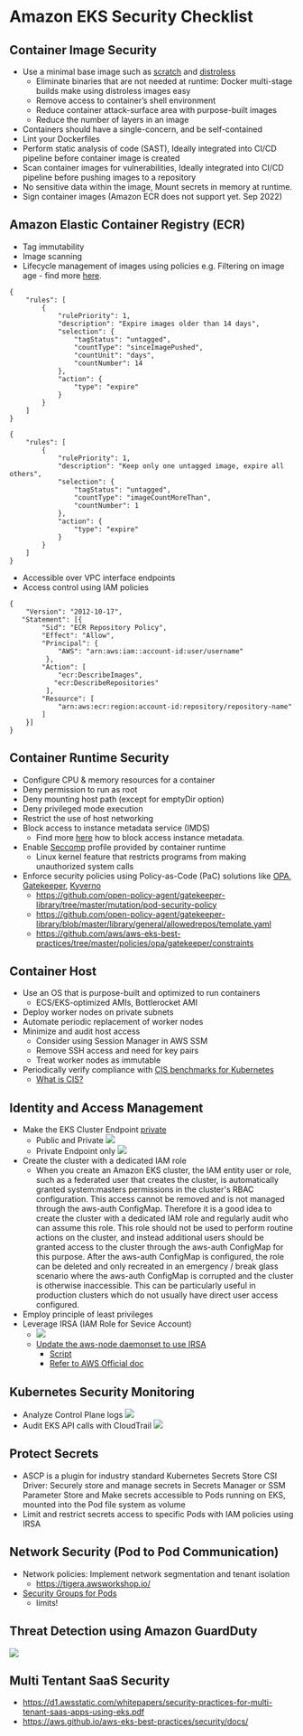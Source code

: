 # Amazon EKS Security Checklist

## Container Image Security

* Use a minimal base image such as [scratch](https://hub.docker.com/_/scratch) and [distroless](https://github.com/GoogleContainerTools/distroless)
    * Eliminate binaries that are not needed at runtime: Docker multi-stage builds make using distroless images easy
    * Remove access to container’s shell environment
    * Reduce container attack-surface area with purpose-built images
    * Reduce the number of layers in an image
* Containers should have a single-concern, and be self-contained
* Lint your Dockerfiles 
* Perform static analysis of code (SAST), Ideally integrated into CI/CD pipeline before container image is created
* Scan container images for vulnerabilities, Ideally integrated into CI/CD pipeline before pushing images to a repository
* No sensitive data within the image, Mount secrets in memory at runtime.
* Sign container images (Amazon ECR does not support yet. Sep 2022) 

## Amazon Elastic Container Registry (ECR)

* Tag immutability
* Image scanning 
* Lifecycle management of images using policies
e.g. Filtering on image age - find more [here](https://docs.aws.amazon.com/AmazonECR/latest/userguide/lifecycle_policy_examples.html). 

```
{
    "rules": [
        {
            "rulePriority": 1,
            "description": "Expire images older than 14 days",
            "selection": {
                "tagStatus": "untagged",
                "countType": "sinceImagePushed",
                "countUnit": "days",
                "countNumber": 14
            },
            "action": {
                "type": "expire"
            }
        }
    ]
}
```

```
{
    "rules": [
        {
            "rulePriority": 1,
            "description": "Keep only one untagged image, expire all others",
            "selection": {
                "tagStatus": "untagged",
                "countType": "imageCountMoreThan",
                "countNumber": 1
            },
            "action": {
                "type": "expire"
            }
        }
    ]
}
```

* Accessible over VPC interface endpoints 
* Access control using IAM policies 

```
{
    "Version": "2012-10-17",
   "Statement": [{
        "Sid": "ECR Repository Policy",
        "Effect": "Allow",
        "Principal": {
            "AWS": "arn:aws:iam::account-id:user/username"
         },
        "Action": [
            "ecr:DescribeImages",
           "ecr:DescribeRepositories"
         ],
        "Resource": [
            "arn:aws:ecr:region:account-id:repository/repository-name"
        ]
    }]
}
```

## Container Runtime Security

* Configure CPU & memory resources for a container
* Deny permission to run as root 
* Deny mounting host path (except for emptyDir option)
* Deny privileged mode execution
* Restrict the use of host networking
* Block access to instance metadata service (IMDS)
    * Find more [here](https://aws.github.io/aws-eks-best-practices/security/docs/iam/#restrict-access-to-the-instance-profile-assigned-to-the-worker-node) how to block access instance metadata.
* Enable [Seccomp](https://en.wikipedia.org/wiki/Seccomp) profile provided by container runtime 
    * Linux kernel feature that restricts programs from making unauthorized system calls
* Enforce security policies using Policy-as-Code (PaC) solutions like [OPA](https://www.openpolicyagent.org/), [Gatekeeper](https://github.com/open-policy-agent/gatekeeper), [Kyverno](https://kyverno.io/)
    * https://github.com/open-policy-agent/gatekeeper-library/tree/master/mutation/pod-security-policy
    * https://github.com/open-policy-agent/gatekeeper-library/blob/master/library/general/allowedrepos/template.yaml
    * https://github.com/aws/aws-eks-best-practices/tree/master/policies/opa/gatekeeper/constraints

## Container Host
* Use an OS that is purpose-built and optimized to run containers
    * ECS/EKS-optimized AMIs, Bottlerocket AMI
* Deploy worker nodes on private subnets
* Automate periodic replacement of worker nodes 
* Minimize and audit host access
    * Consider using Session Manager in AWS SSM
    * Remove SSH access and need for key pairs 
    * Treat worker nodes as immutable
* Periodically verify compliance with [CIS benchmarks for Kubernetes](https://aws.amazon.com/ko/blogs/containers/introducing-cis-amazon-eks-benchmark/) 
    * [What is CIS?](https://cloud.google.com/kubernetes-engine/docs/concepts/cis-benchmarks?hl=ko)

## Identity and Access Management 
* Make the EKS Cluster Endpoint [private](https://aws.amazon.com/ko/blogs/containers/de-mystifying-cluster-networking-for-amazon-eks-worker-nodes/)
    * Public and Private
    ![](public_private_ep.jpg)
    * Private Endpoint only
    ![](private_ep.jpg)
* Create the cluster with a dedicated IAM role
    * When you create an Amazon EKS cluster, the IAM entity user or role, such as a federated user that creates the cluster, is automatically granted system:masters permissions in the cluster's RBAC configuration. This access cannot be removed and is not managed through the aws-auth ConfigMap. Therefore it is a good idea to create the cluster with a dedicated IAM role and regularly audit who can assume this role. This role should not be used to perform routine actions on the cluster, and instead additional users should be granted access to the cluster through the aws-auth ConfigMap for this purpose. After the aws-auth ConfigMap is configured, the role can be deleted and only recreated in an emergency / break glass scenario where the aws-auth ConfigMap is corrupted and the cluster is otherwise inaccessible. This can be particularly useful in production clusters which do not usually have direct user access configured.
* Employ principle of least privileges
* Leverage IRSA (IAM Role for Sevice Account)
    * ![](irsa.jpg)
    * [Update the aws-node daemonset to use IRSA](https://aws.github.io/aws-eks-best-practices/security/docs/iam/#update-the-aws-node-daemonset-to-use-irsa)
        * [Script](https://github.com/aws/aws-eks-best-practices/tree/master/projects/enable-irsa/src)
        * [Refer to AWS Official doc](https://docs.aws.amazon.com/eks/latest/userguide/cni-iam-role.html)


## Kubernetes Security Monitoring
* Analyze Control Plane logs
![](controlplane_log.jpg)
* Audit EKS API calls with CloudTrail
![](log_analysis.jpg)


## Protect Secrets
* ASCP is a plugin for industry standard Kubernetes Secrets Store CSI Driver: Securely store and manage secrets in Secrets Manager or SSM Parameter Store and Make secrets accessible to Pods running on EKS, mounted into the Pod file system as volume
* Limit and restrict secrets access to specific Pods with IAM policies using IRSA

## Network Security (Pod to Pod Communication)

* Network policies: Implement network segmentation and tenant isolation  
    * https://tigera.awsworkshop.io/
* [Security Groups for Pods](https://docs.aws.amazon.com/eks/latest/userguide/security-groups-for-pods.html)
    * limits!

## Threat Detection using Amazon GuardDuty
![](guardduty.png)

## Multi Tentant SaaS Security
- https://d1.awsstatic.com/whitepapers/security-practices-for-multi-tenant-saas-apps-using-eks.pdf
- https://aws.github.io/aws-eks-best-practices/security/docs/
